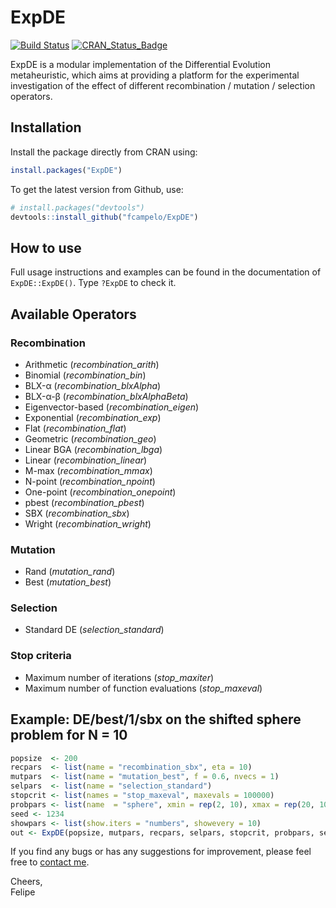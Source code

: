 # ExpDE
[![Build Status](https://travis-ci.org/fcampelo/ExpDE.png?branch=master)](https://travis-ci.org/fcampelo/ExpDE) [![CRAN_Status_Badge](http://www.r-pkg.org/badges/version/ExpDE)](http://cran.r-project.org/package=ExpDE)

ExpDE is a modular implementation of the Differential Evolution metaheuristic, which aims at providing a platform for the experimental investigation of the effect of different recombination / mutation / selection operators.

## Installation

Install the package directly from CRAN using:
```R
install.packages("ExpDE")
```

To get the latest version from Github, use:

```R
# install.packages("devtools")
devtools::install_github("fcampelo/ExpDE")
```

## How to use

Full usage instructions and examples can be found in the documentation of `ExpDE::ExpDE()`. Type `?ExpDE` to check it.

## Available Operators

### Recombination
- Arithmetic (*recombination_arith*)
- Binomial (*recombination_bin*)
- BLX-&alpha; (*recombination_blxAlpha*)
- BLX-&alpha;-&beta; (*recombination_blxAlphaBeta*)
- Eigenvector-based (*recombination_eigen*)
- Exponential (*recombination_exp*)
- Flat (*recombination_flat*)
- Geometric (*recombination_geo*)
- Linear BGA (*recombination_lbga*)
- Linear (*recombination_linear*)
- M-max (*recombination_mmax*)
- N-point (*recombination_npoint*)
- One-point (*recombination_onepoint*)
- pbest (*recombination_pbest*)
- SBX (*recombination_sbx*)
- Wright (*recombination_wright*)   

### Mutation
- Rand (*mutation_rand*)
- Best (*mutation_best*)

### Selection
- Standard DE (*selection_standard*)

### Stop criteria
- Maximum number of iterations (*stop_maxiter*)
- Maximum number of function evaluations (*stop_maxeval*)

## Example: DE/best/1/sbx on the shifted sphere problem for N = 10
```R
popsize  <- 200
recpars  <- list(name = "recombination_sbx", eta = 10)
mutpars  <- list(name = "mutation_best", f = 0.6, nvecs = 1)
selpars  <- list(name = "selection_standard")
stopcrit <- list(names = "stop_maxeval", maxevals = 100000)
probpars <- list(name  = "sphere", xmin = rep(2, 10), xmax = rep(20, 10))
seed <- 1234
showpars <- list(show.iters = "numbers", showevery = 10)
out <- ExpDE(popsize, mutpars, recpars, selpars, stopcrit, probpars, seed, showpars)
```

If you find any bugs or has any suggestions for improvement, please feel free to [contact me](fcampelo@ufmg.br).

Cheers,  
Felipe
